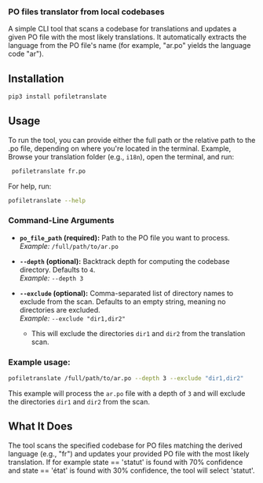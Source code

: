 ### PO files translator from local codebases

A simple CLI tool that scans a codebase for translations and updates a given PO file with the most likely translations.
It automatically extracts the language from the PO file's name (for example, "ar.po" yields the language code "ar").

## Installation

```bash
pip3 install pofiletranslate
```

## Usage

To run the tool, you can provide either the full path or the relative path to the .po file, 
depending on where you're located in the terminal.
Example, Browse your translation folder (e.g., `i18n`), open the terminal, and run:
```bash
 pofiletranslate fr.po
```
For help, run:

```bash
pofiletranslate --help
```

### Command-Line Arguments

- **`po_file_path` (required):** Path to the PO file you want to process.  
  *Example:* `/full/path/to/ar.po`
  
- **`--depth` (optional):** Backtrack depth for computing the codebase directory. Defaults to `4`.  
  *Example:* `--depth 3`

- **`--exclude` (optional):** Comma-separated list of directory names to exclude from the scan. 
Defaults to an empty string, meaning no directories are excluded.  
  *Example:* `--exclude "dir1,dir2"`
  - This will exclude the directories `dir1` and `dir2` from the translation scan.

### Example usage:

```bash
pofiletranslate /full/path/to/ar.po --depth 3 --exclude "dir1,dir2"
```
This example will process the `ar.po` file with a depth of `3` and will exclude 
the directories `dir1` and `dir2` from the scan.

## What It Does

The tool scans the specified codebase for PO files matching the derived language (e.g., "fr") 
and updates your provided PO file with the most likely translation.
If for example state == 'statut' is found with 70% confidence and state == 'état' is found with 30% confidence, 
the tool will select 'statut'.
